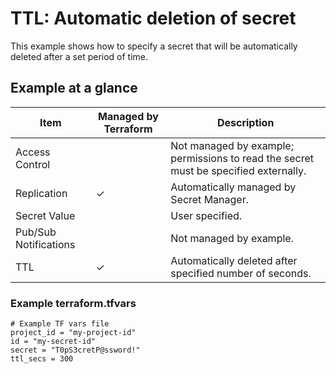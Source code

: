 # TTL: Automatic deletion of secret

This example shows how to specify a secret that will be automatically deleted after a set period of time.

## Example at a glance

|Item|Managed by Terraform|Description|
|----|--------------------|-----------|
|Access Control||Not managed by example; permissions to read the secret must be specified externally.|
|Replication|&check;|Automatically managed by Secret Manager.|
|Secret Value||User specified.|
|Pub/Sub Notifications||Not managed by example.|
|TTL|&check;|Automatically deleted after specified number of seconds.|

<!-- spell-checker: disable -->
### Example terraform.tfvars

```properties
# Example TF vars file
project_id = "my-project-id"
id = "my-secret-id"
secret = "T0pS3cretP@ssword!"
ttl_secs = 300
```
